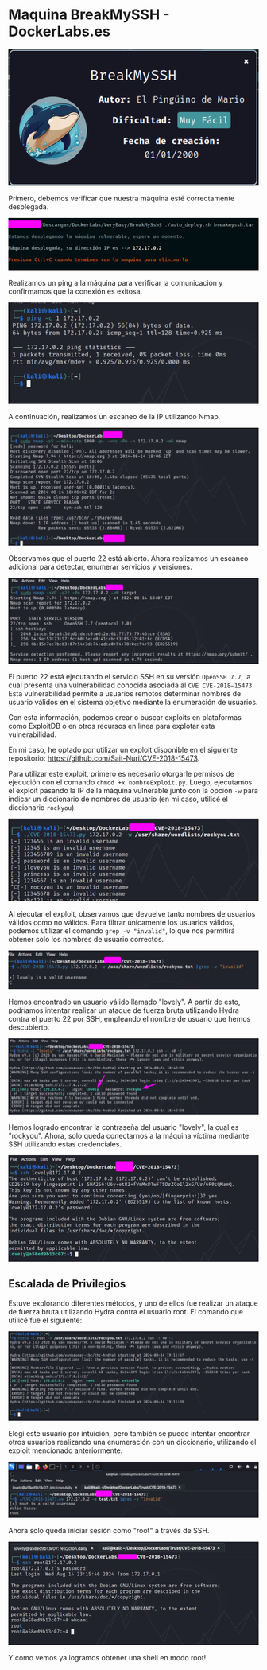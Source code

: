 # Maquina BreakMySSH - DockerLabs.es

![Logo Maquina](ImagenesMaquinaBreakMySsh/image.png)

Primero, debemos verificar que nuestra máquina esté correctamente desplegada.

![alt text](ImagenesMaquinaBreakMySsh/image-2.png)

Realizamos un ping a la máquina para verificar la comunicación y confirmamos que la conexión es exitosa.

![alt text](ImagenesMaquinaBreakMySsh/image-1.png)

A continuación, realizamos un escaneo de la IP utilizando Nmap.

![alt text](ImagenesMaquinaBreakMySsh/image-14.png)

Observamos que el puerto 22 está abierto. Ahora realizamos un escaneo adicional para detectar, enumerar servicios y versiones.

![alt text](ImagenesMaquinaBreakMySsh/image-15.png)

El puerto 22 está ejecutando el servicio SSH en su versión `OpenSSH 7.7`, la cual presenta una vulnerabilidad conocida asociada al `CVE CVE-2018–15473`. Esta vulnerabilidad permite a usuarios remotos determinar nombres de usuario válidos en el sistema objetivo mediante la enumeración de usuarios.

Con esta información, podemos crear o buscar exploits en plataformas como ExploitDB o en otros recursos en línea para explotar esta vulnerabilidad.

En mi caso, he optado por utilizar un exploit disponible en el siguiente repositorio: https://github.com/Sait-Nuri/CVE-2018-15473.

Para utilizar este exploit, primero es necesario otorgarle permisos de ejecución con el comando `chmod +x nombreExploit.py`. Luego, ejecutamos el exploit pasando la IP de la máquina vulnerable junto con la opción `-w` para indicar un diccionario de nombres de usuario (en mi caso, utilicé el diccionario `rockyou`).

![alt text](ImagenesMaquinaBreakMySsh/image-16.png)

Al ejecutar el exploit, observamos que devuelve tanto nombres de usuarios válidos como no válidos. Para filtrar únicamente los usuarios válidos, podemos utilizar el comando `grep -v "invalid"`, lo que nos permitirá obtener solo los nombres de usuario correctos.

![alt text](ImagenesMaquinaBreakMySsh/image-17.png)

Hemos encontrado un usuario válido llamado "lovely". A partir de esto, podríamos intentar realizar un ataque de fuerza bruta utilizando Hydra contra el puerto 22 por SSH, empleando el nombre de usuario que hemos descubierto.

![alt text](ImagenesMaquinaBreakMySsh/image-18.png)

Hemos logrado encontrar la contraseña del usuario "lovely", la cual es "rockyou". Ahora, solo queda conectarnos a la máquina víctima mediante SSH utilizando estas credenciales.

![alt text](ImagenesMaquinaBreakMySsh/image-19.png)

## Escalada de Privilegios

Estuve explorando diferentes métodos, y uno de ellos fue realizar un ataque de fuerza bruta utilizando Hydra contra el usuario root. El comando que utilicé fue el siguiente:

![alt text](ImagenesMaquinaBreakMySsh/image-11.png)

Elegí este usuario por intuición, pero también se puede intentar encontrar otros usuarios realizando una enumeración con un diccionario, utilizando el exploit mencionado anteriormente.

![alt text](ImagenesMaquinaBreakMySsh/image-20.png)

Ahora solo queda iniciar sesión como "root" a través de SSH.

![alt text](ImagenesMaquinaBreakMySsh/image-21.png)

Y como vemos ya logramos obtener una shell en modo root!
